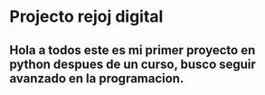 # Projecto rejoj digital

## Hola a todos este es mi primer proyecto en python despues de un curso, busco seguir avanzado en la programacion.
